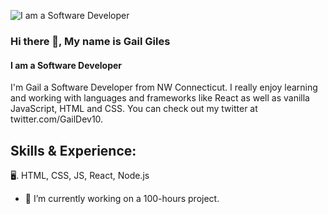 ![I am a Software Developer](https://pbs.twimg.com/profile_banners/1482096583407767554/1646856025/1500x500)


### Hi there 👋, My name is Gail Giles
#### I am a Software Developer

I'm Gail a Software Developer from NW Connecticut. I really enjoy learning and working with languages and frameworks like React as well as vanilla JavaScript, HTML and CSS. You can check out my twitter at twitter.com/GailDev10.

## Skills & Experience: 
🖥. HTML, CSS, JS, React, Node.js




- 🔭 I’m currently working on a 100-hours project. 





